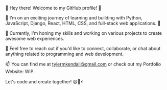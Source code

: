 👋 Hey there! Welcome to my GitHub profile! 👋

🌱 I'm on an exciting journey of learning and building with Python, JavaScript, Django, React, HTML, CSS, and full-stack web applications. 🚀

🔭 Currently, I'm honing my skills and working on various projects to create awesome web experiences.

💬 Feel free to reach out if you'd like to connect, collaborate, or chat about anything related to programming and web development.

📫 You can find me at tylermkendall@gmail.com or check out my Portfolio Website: WIP.

Let's code and create together! 😄🚀⚡
<!--
**ItsEze/ItsEze** is a ✨ _special_ ✨ repository because its `README.md` (this file) appears on your GitHub profile.

Here are some ideas to get you started:

- 🔭 I’m currently working on ...
- 🌱 I’m currently learning ...
- 👯 I’m looking to collaborate on ...
- 🤔 I’m looking for help with ...
- 💬 Ask me about ...
- 📫 How to reach me: ...
- 😄 Pronouns: ...
- ⚡ Fun fact: ...
-->
